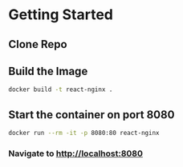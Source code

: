 # Getting Started

## Clone Repo

## Build the Image
```bash
docker build -t react-nginx .
```

## Start the container on port 8080
```bash
docker run --rm -it -p 8080:80 react-nginx
```

### Navigate to [http://localhost:8080](http://localhost:8080)
